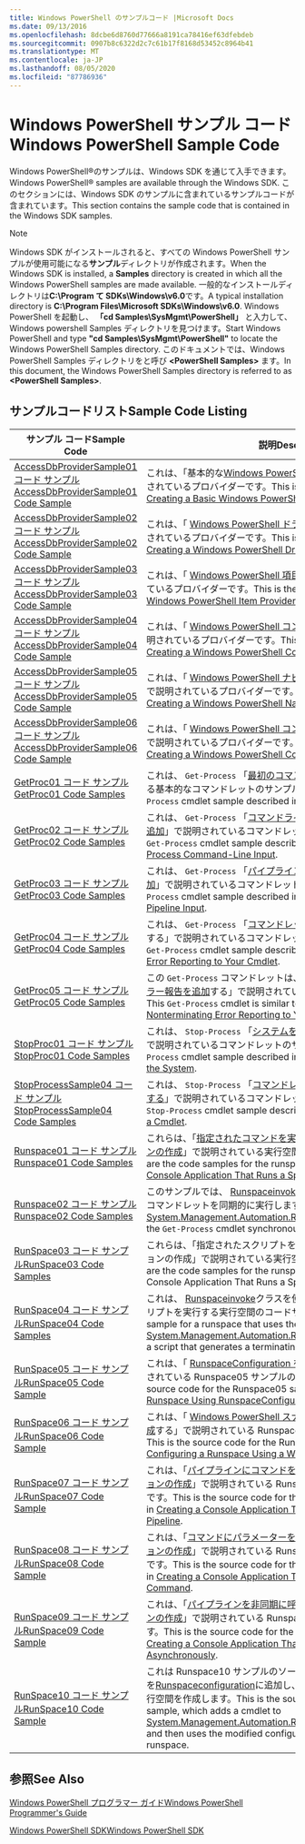 ```yaml
---
title: Windows PowerShell のサンプルコード |Microsoft Docs
ms.date: 09/13/2016
ms.openlocfilehash: 8dcbe6d8760d77666a8191ca78416ef63dfebdeb
ms.sourcegitcommit: 0907b8c6322d2c7c61b17f8168d53452c8964b41
ms.translationtype: MT
ms.contentlocale: ja-JP
ms.lasthandoff: 08/05/2020
ms.locfileid: "87786936"
---
```

# <a name="windows-powershell-sample-code"></a><span data-ttu-id="e9fac-102">Windows PowerShell サンプル コード</span><span class="sxs-lookup"><span data-stu-id="e9fac-102">Windows PowerShell Sample Code</span></span>

<span data-ttu-id="e9fac-103">Windows PowerShell®のサンプルは、Windows SDK を通じて入手できます。</span><span class="sxs-lookup"><span data-stu-id="e9fac-103">Windows PowerShell® samples are available through the Windows SDK.</span></span> <span data-ttu-id="e9fac-104">このセクションには、Windows SDK のサンプルに含まれているサンプルコードが含まれています。</span><span class="sxs-lookup"><span data-stu-id="e9fac-104">This section contains the sample code that is contained in the Windows SDK samples.</span></span>

> [!NOTE]
> <span data-ttu-id="e9fac-105">Windows SDK がインストールされると、すべての Windows PowerShell サンプルが使用可能になる**サンプル**ディレクトリが作成されます。</span><span class="sxs-lookup"><span data-stu-id="e9fac-105">When the Windows SDK is installed, a **Samples** directory is created in which all the Windows PowerShell samples are made available.</span></span> <span data-ttu-id="e9fac-106">一般的なインストールディレクトリは**C:\Program て SDKs\Windows\v6.0**です。</span><span class="sxs-lookup"><span data-stu-id="e9fac-106">A typical installation directory is **C:\Program Files\Microsoft SDKs\Windows\v6.0**.</span></span> <span data-ttu-id="e9fac-107">Windows PowerShell を起動し、 **「cd Samples\SysMgmt\PowerShell」** と入力して、Windows powershell Samples ディレクトリを見つけます。</span><span class="sxs-lookup"><span data-stu-id="e9fac-107">Start Windows PowerShell and type **"cd Samples\SysMgmt\PowerShell"** to locate the Windows PowerShell Samples directory.</span></span> <span data-ttu-id="e9fac-108">このドキュメントでは、Windows PowerShell Samples ディレクトリをと呼び **\<PowerShell Samples>** ます。</span><span class="sxs-lookup"><span data-stu-id="e9fac-108">In this document, the Windows PowerShell Samples directory is referred to as **\<PowerShell Samples>**.</span></span>

## <a name="sample-code-listing"></a><span data-ttu-id="e9fac-109">サンプルコードリスト</span><span class="sxs-lookup"><span data-stu-id="e9fac-109">Sample Code Listing</span></span>

|                                    <span data-ttu-id="e9fac-110">サンプル コード</span><span class="sxs-lookup"><span data-stu-id="e9fac-110">Sample Code</span></span>                                    |                                                                                                                                           <span data-ttu-id="e9fac-111">説明</span><span class="sxs-lookup"><span data-stu-id="e9fac-111">Description</span></span>                                                                                                                                           |
| --------------------------------------------------------------------------------- | ----------------------------------------------------------------------------------------------------------------------------------------------------------------------------------------------------------------------------------------------------------------------------------------------- |
| [<span data-ttu-id="e9fac-112">AccessDbProviderSample01 コード サンプル</span><span class="sxs-lookup"><span data-stu-id="e9fac-112">AccessDbProviderSample01 Code Sample</span></span>](./accessdbprovidersample01-code-sample.md) | <span data-ttu-id="e9fac-113">これは、「基本的な[Windows PowerShell プロバイダーの作成](./creating-a-basic-windows-powershell-provider.md)」で説明されているプロバイダーです。</span><span class="sxs-lookup"><span data-stu-id="e9fac-113">This is the provider described in [Creating a Basic Windows PowerShell Provider](./creating-a-basic-windows-powershell-provider.md).</span></span>                                                                                                                                                            |
| [<span data-ttu-id="e9fac-114">AccessDbProviderSample02 コード サンプル</span><span class="sxs-lookup"><span data-stu-id="e9fac-114">AccessDbProviderSample02 Code Sample</span></span>](./accessdbprovidersample02-code-sample.md) | <span data-ttu-id="e9fac-115">これは、「 [Windows PowerShell ドライブプロバイダーの作成](./creating-a-windows-powershell-drive-provider.md)」で説明されているプロバイダーです。</span><span class="sxs-lookup"><span data-stu-id="e9fac-115">This is the provider described in [Creating a Windows PowerShell Drive Provider](./creating-a-windows-powershell-drive-provider.md).</span></span>                                                                                                                                                            |
| [<span data-ttu-id="e9fac-116">AccessDbProviderSample03 コード サンプル</span><span class="sxs-lookup"><span data-stu-id="e9fac-116">AccessDbProviderSample03 Code Sample</span></span>](./accessdbprovidersample03-code-sample.md) | <span data-ttu-id="e9fac-117">これは、「 [Windows PowerShell 項目プロバイダーの作成](./creating-a-windows-powershell-item-provider.md)」で説明されているプロバイダーです。</span><span class="sxs-lookup"><span data-stu-id="e9fac-117">This is the provider described in [Creating a Windows PowerShell Item Provider](./creating-a-windows-powershell-item-provider.md).</span></span>                                                                                                                                                              |
| [<span data-ttu-id="e9fac-118">AccessDbProviderSample04 コード サンプル</span><span class="sxs-lookup"><span data-stu-id="e9fac-118">AccessDbProviderSample04 Code Sample</span></span>](./accessdbprovidersample04-code-sample.md) | <span data-ttu-id="e9fac-119">これは、「 [Windows PowerShell コンテナープロバイダーの作成](./creating-a-windows-powershell-container-provider.md)」で説明されているプロバイダーです。</span><span class="sxs-lookup"><span data-stu-id="e9fac-119">This is the provider described in [Creating a Windows PowerShell Container Provider](./creating-a-windows-powershell-container-provider.md).</span></span>                                                                                                                                                    |
| [<span data-ttu-id="e9fac-120">AccessDbProviderSample05 コード サンプル</span><span class="sxs-lookup"><span data-stu-id="e9fac-120">AccessDbProviderSample05 Code Sample</span></span>](./accessdbprovidersample05-code-sample.md) | <span data-ttu-id="e9fac-121">これは、「 [Windows PowerShell ナビゲーションプロバイダーの作成](./creating-a-windows-powershell-navigation-provider.md)」で説明されているプロバイダーです。</span><span class="sxs-lookup"><span data-stu-id="e9fac-121">This is the provider described in [Creating a Windows PowerShell Navigation Provider](./creating-a-windows-powershell-navigation-provider.md).</span></span>                                                                                                                                                  |
| [<span data-ttu-id="e9fac-122">AccessDbProviderSample06 コード サンプル</span><span class="sxs-lookup"><span data-stu-id="e9fac-122">AccessDbProviderSample06 Code Sample</span></span>](./accessdbprovidersample06-code-sample.md) | <span data-ttu-id="e9fac-123">これは、「 [Windows PowerShell コンテンツプロバイダーを作成](./creating-a-windows-powershell-content-provider.md)する」で説明されているプロバイダーです。</span><span class="sxs-lookup"><span data-stu-id="e9fac-123">This is the provider described in [Creating a Windows PowerShell Content Provider](./creating-a-windows-powershell-content-provider.md).</span></span>                                                                                                                                                        |
| [<span data-ttu-id="e9fac-124">GetProc01 コード サンプル</span><span class="sxs-lookup"><span data-stu-id="e9fac-124">GetProc01 Code Samples</span></span>](./getproc01-code-samples.md)                             | <span data-ttu-id="e9fac-125">これは、 `Get-Process` 「[最初のコマンドレットの作成](../cmdlet/creating-a-cmdlet-without-parameters.md)」で説明されている基本的なコマンドレットのサンプルです。</span><span class="sxs-lookup"><span data-stu-id="e9fac-125">This is the basic `Get-Process` cmdlet sample described in [Creating Your First Cmdlet](../cmdlet/creating-a-cmdlet-without-parameters.md).</span></span>                                                                                                                                                     |
| [<span data-ttu-id="e9fac-126">GetProc02 コード サンプル</span><span class="sxs-lookup"><span data-stu-id="e9fac-126">GetProc02 Code Samples</span></span>](./getproc02-code-samples.md)                             | <span data-ttu-id="e9fac-127">これは、 `Get-Process` 「[コマンドライン入力を処理するパラメーターの追加](../cmdlet/adding-parameters-that-process-command-line-input.md)」で説明されているコマンドレットのサンプルです。</span><span class="sxs-lookup"><span data-stu-id="e9fac-127">This is the `Get-Process` cmdlet sample described in [Adding Parameters that Process Command-Line Input](../cmdlet/adding-parameters-that-process-command-line-input.md).</span></span>                                                                                                                       |
| [<span data-ttu-id="e9fac-128">GetProc03 コード サンプル</span><span class="sxs-lookup"><span data-stu-id="e9fac-128">GetProc03 Code Samples</span></span>](./getproc03-code-samples.md)                             | <span data-ttu-id="e9fac-129">これは、 `Get-Process` 「[パイプライン入力を処理するパラメーターの追加](../cmdlet/adding-parameters-that-process-pipeline-input.md)」で説明されているコマンドレットのサンプルです。</span><span class="sxs-lookup"><span data-stu-id="e9fac-129">This is the `Get-Process` cmdlet sample described in [Adding Parameters that Process Pipeline Input](../cmdlet/adding-parameters-that-process-pipeline-input.md).</span></span>                                                                                                                               |
| [<span data-ttu-id="e9fac-130">GetProc04 コード サンプル</span><span class="sxs-lookup"><span data-stu-id="e9fac-130">GetProc04 Code Samples</span></span>](./getproc04-code-samples.md)                             | <span data-ttu-id="e9fac-131">これは、 `Get-Process` 「[コマンドレットに終了しないエラー報告を追加](../cmdlet/adding-non-terminating-error-reporting-to-your-cmdlet.md)する」で説明されているコマンドレットのサンプルです。</span><span class="sxs-lookup"><span data-stu-id="e9fac-131">This is the `Get-Process` cmdlet sample described in [Adding Nonterminating Error Reporting to Your Cmdlet](../cmdlet/adding-non-terminating-error-reporting-to-your-cmdlet.md).</span></span>                                                                                                                |
| [<span data-ttu-id="e9fac-132">GetProc05 コード サンプル</span><span class="sxs-lookup"><span data-stu-id="e9fac-132">GetProc05 Code Samples</span></span>](./getproc05-code-samples.md)                             | <span data-ttu-id="e9fac-133">この `Get-Process` コマンドレットは、「[コマンドレットに終了しないエラー報告を追加](../cmdlet/adding-non-terminating-error-reporting-to-your-cmdlet.md)する」で説明されているコマンドレットに似ています。</span><span class="sxs-lookup"><span data-stu-id="e9fac-133">This `Get-Process` cmdlet is similar to the cmdlet described in [Adding Nonterminating Error Reporting to Your Cmdlet](../cmdlet/adding-non-terminating-error-reporting-to-your-cmdlet.md).</span></span>                                                                                                     |
| [<span data-ttu-id="e9fac-134">StopProc01 コード サンプル</span><span class="sxs-lookup"><span data-stu-id="e9fac-134">StopProc01 Code Samples</span></span>](./stopproc01-code-samples.md)                           | <span data-ttu-id="e9fac-135">これは、 `Stop-Process` 「[システムを変更するコマンドレットの作成](../cmdlet/creating-a-cmdlet-that-modifies-the-system.md)」で説明されているコマンドレットのサンプルです。</span><span class="sxs-lookup"><span data-stu-id="e9fac-135">This is the `Stop-Process` cmdlet sample described in [Creating a Cmdlet That Modifies the System](../cmdlet/creating-a-cmdlet-that-modifies-the-system.md).</span></span>                                                                                                                                    |
| [<span data-ttu-id="e9fac-136">StopProcessSample04 コード サンプル</span><span class="sxs-lookup"><span data-stu-id="e9fac-136">StopProcessSample04 Code Samples</span></span>](./stopprocesssample04-code-samples.md)         | <span data-ttu-id="e9fac-137">これは、 `Stop-Process` 「[コマンドレットにパラメーターセットを追加する](../cmdlet/adding-parameter-sets-to-a-cmdlet.md)」で説明されているコマンドレットのサンプルです。</span><span class="sxs-lookup"><span data-stu-id="e9fac-137">This is the `Stop-Process` cmdlet sample described in [Adding Parameter Sets to a Cmdlet](../cmdlet/adding-parameter-sets-to-a-cmdlet.md).</span></span>                                                                                                                                                      |
| [<span data-ttu-id="e9fac-138">Runspace01 コード サンプル</span><span class="sxs-lookup"><span data-stu-id="e9fac-138">Runspace01 Code Samples</span></span>](./runspace01-code-samples.md)                           | <span data-ttu-id="e9fac-139">これらは、「[指定されたコマンドを実行するコンソールアプリケーションの作成](/dotnet/csharp/programming-guide/inside-a-program/hello-world-your-first-program)」で説明されている実行空間のコードサンプルです。</span><span class="sxs-lookup"><span data-stu-id="e9fac-139">These are the code samples for the runspace described in [Creating a Console Application That Runs a Specified Command](/dotnet/csharp/programming-guide/inside-a-program/hello-world-your-first-program).</span></span>                                                                                      |
| [<span data-ttu-id="e9fac-140">Runspace02 コード サンプル</span><span class="sxs-lookup"><span data-stu-id="e9fac-140">Runspace02 Code Samples</span></span>](./runspace02-code-samples.md)                           | <span data-ttu-id="e9fac-141">このサンプルでは、 [Runspaceinvoke](/dotnet/api/System.Management.Automation.RunspaceInvoke)クラスを使用して、 `Get-Process` コマンドレットを同期的に実行します。</span><span class="sxs-lookup"><span data-stu-id="e9fac-141">This sample uses the [System.Management.Automation.Runspaceinvoke](/dotnet/api/System.Management.Automation.RunspaceInvoke) class to execute the `Get-Process` cmdlet synchronously.</span></span>                                                                                                            |
| [<span data-ttu-id="e9fac-142">RunSpace03 コード サンプル</span><span class="sxs-lookup"><span data-stu-id="e9fac-142">RunSpace03 Code Samples</span></span>](./runspace03-code-samples.md)                           | <span data-ttu-id="e9fac-143">これらは、「指定されたスクリプトを実行するコンソールアプリケーションの作成」で説明されている実行空間のコードサンプルです。</span><span class="sxs-lookup"><span data-stu-id="e9fac-143">These are the code samples for the runspace described in "Creating a Console Application That Runs a Specified Script".</span></span>                                                                                                                                                                         |
| [<span data-ttu-id="e9fac-144">RunSpace04 コード サンプル</span><span class="sxs-lookup"><span data-stu-id="e9fac-144">RunSpace04 Code Samples</span></span>](./runspace04-code-samples.md)                           | <span data-ttu-id="e9fac-145">これは、 [Runspaceinvoke](/dotnet/api/System.Management.Automation.RunspaceInvoke)クラスを使用して終了エラーを生成するスクリプトを実行する実行空間のコードサンプルです。</span><span class="sxs-lookup"><span data-stu-id="e9fac-145">This is a code sample for a runspace that uses the [System.Management.Automation.Runspaceinvoke](/dotnet/api/System.Management.Automation.RunspaceInvoke) class to execute a script that generates a terminating error.</span></span>                                                                         |
| [<span data-ttu-id="e9fac-146">RunSpace05 コード サンプル</span><span class="sxs-lookup"><span data-stu-id="e9fac-146">RunSpace05 Code Sample</span></span>](./runspace05-code-sample.md)                             | <span data-ttu-id="e9fac-147">これは、「 [RunspaceConfiguration を使用した実行空間の構成](https://msdn.microsoft.com/42681d19-2d05-4975-befd-afb1990e79b2)」で説明されている Runspace05 サンプルのソースコードです。</span><span class="sxs-lookup"><span data-stu-id="e9fac-147">This is the source code for the Runspace05 sample described in [Configuring a Runspace Using RunspaceConfiguration](https://msdn.microsoft.com/42681d19-2d05-4975-befd-afb1990e79b2).</span></span>                                                                                                           |
| [<span data-ttu-id="e9fac-148">RunSpace06 コード サンプル</span><span class="sxs-lookup"><span data-stu-id="e9fac-148">RunSpace06 Code Sample</span></span>](./runspace06-code-sample.md)                             | <span data-ttu-id="e9fac-149">これは、「 [Windows PowerShell スナップインを使用して実行空間を構成](https://msdn.microsoft.com/a7289ee8-9732-49ee-91c7-d533e9538b83)する」で説明されている Runspace06 サンプルのソースコードです。</span><span class="sxs-lookup"><span data-stu-id="e9fac-149">This is the source code for the Runspace06 sample described in [Configuring a Runspace Using a Windows PowerShell Snap-in](https://msdn.microsoft.com/a7289ee8-9732-49ee-91c7-d533e9538b83).</span></span>                                                                                                    |
| [<span data-ttu-id="e9fac-150">RunSpace07 コード サンプル</span><span class="sxs-lookup"><span data-stu-id="e9fac-150">RunSpace07 Code Sample</span></span>](./runspace07-code-sample.md)                             | <span data-ttu-id="e9fac-151">これは、「[パイプラインにコマンドを追加するコンソールアプリケーションの作成](https://msdn.microsoft.com/01eb7808-e97b-4905-80be-9e2fa38c262e)」で説明されている Runspace07 サンプルのソースコードです。</span><span class="sxs-lookup"><span data-stu-id="e9fac-151">This is the source code for the Runspace07 sample described in [Creating a Console Application That Adds Commands to a Pipeline](https://msdn.microsoft.com/01eb7808-e97b-4905-80be-9e2fa38c262e).</span></span>                                                                                              |
| [<span data-ttu-id="e9fac-152">RunSpace08 コード サンプル</span><span class="sxs-lookup"><span data-stu-id="e9fac-152">RunSpace08 Code Sample</span></span>](./runspace08-code-sample.md)                             | <span data-ttu-id="e9fac-153">これは、「[コマンドにパラメーターを追加するコンソールアプリケーションの作成](https://msdn.microsoft.com/848b2b46-60f1-4a86-b448-cfc7c0cccfba)」で説明されている Runspace08 サンプルのソースコードです。</span><span class="sxs-lookup"><span data-stu-id="e9fac-153">This is the source code for the Runspace08 sample described in [Creating a Console Application That Adds Parameters to a Command](https://msdn.microsoft.com/848b2b46-60f1-4a86-b448-cfc7c0cccfba).</span></span>                                                                                             |
| [<span data-ttu-id="e9fac-154">RunSpace09 コード サンプル</span><span class="sxs-lookup"><span data-stu-id="e9fac-154">RunSpace09 Code Sample</span></span>](./runspace09-code-sample.md)                             | <span data-ttu-id="e9fac-155">これは、「[パイプラインを非同期に呼び出すコンソールアプリケーションの作成](https://msdn.microsoft.com/198c1c94-2a06-457e-93ce-c0d910618e47)」で説明されている Runspace09 サンプルのソースコードです。</span><span class="sxs-lookup"><span data-stu-id="e9fac-155">This is the source code for the Runspace09 sample described in [Creating a Console Application That Invokes a Pipeline Asynchronously](https://msdn.microsoft.com/198c1c94-2a06-457e-93ce-c0d910618e47).</span></span>                                                                                        |
| [<span data-ttu-id="e9fac-156">RunSpace10 コード サンプル</span><span class="sxs-lookup"><span data-stu-id="e9fac-156">RunSpace10 Code Sample</span></span>](./runspace10-code-sample.md)                             | <span data-ttu-id="e9fac-157">これは Runspace10 サンプルのソースコードであり、コマンドレットを[Runspaceconfiguration](/dotnet/api/System.Management.Automation.Runspaces.RunspaceConfiguration)に追加し、変更された構成情報を使用して実行空間を作成します。</span><span class="sxs-lookup"><span data-stu-id="e9fac-157">This is the source code for the Runspace10 sample, which adds a cmdlet to [System.Management.Automation.Runspaces.Runspaceconfiguration](/dotnet/api/System.Management.Automation.Runspaces.RunspaceConfiguration) and then uses the modified configuration information to create the runspace.</span></span> |

## <a name="see-also"></a><span data-ttu-id="e9fac-158">参照</span><span class="sxs-lookup"><span data-stu-id="e9fac-158">See Also</span></span>

[<span data-ttu-id="e9fac-159">Windows PowerShell プログラマー ガイド</span><span class="sxs-lookup"><span data-stu-id="e9fac-159">Windows PowerShell Programmer's Guide</span></span>](./windows-powershell-programmer-s-guide.md)

[<span data-ttu-id="e9fac-160">Windows PowerShell SDK</span><span class="sxs-lookup"><span data-stu-id="e9fac-160">Windows PowerShell SDK</span></span>](../windows-powershell-reference.md)

